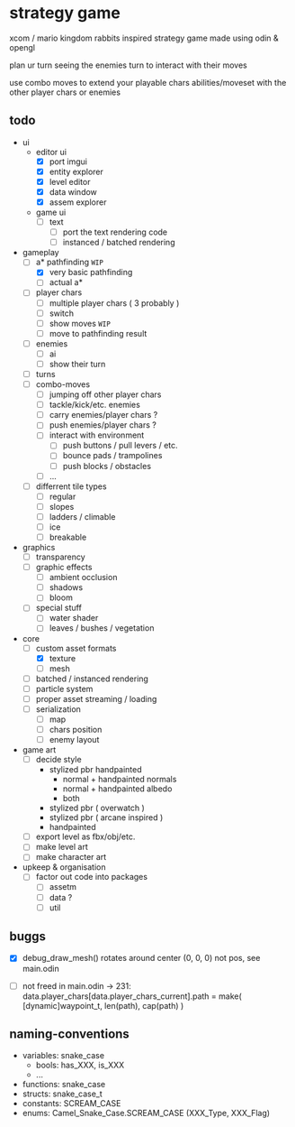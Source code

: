# strategy game

xcom / mario kingdom rabbits inspired strategy game made using odin & opengl

plan ur turn seeing the enemies turn to interact with their moves

use combo moves to extend your playable chars abilities/moveset with the other player chars or enemies

## todo
  * ui
    - editor ui
      - [X] port imgui 
      - [X] entity explorer
      - [X] level editor
      - [X] data window
      - [X] assem explorer 
    - game ui
      - [ ] text
        - [ ] port the text rendering code
        - [ ] instanced / batched rendering
  * gameplay
    - [ ] a* pathfinding `WIP`
      - [X] very basic pathfinding
      - [ ] actual a*
    - [ ] player chars
      - [ ] multiple player chars ( 3 probably )
      - [ ] switch
      - [ ] show moves `WIP`
      - [ ] move to pathfinding result
    - [ ] enemies
      - [ ] ai
      - [ ] show their turn
    - [ ] turns
    - [ ] combo-moves
      - [ ] jumping off other player chars
      - [ ] tackle/kick/etc. enemies
      - [ ] carry enemies/player chars ?
      - [ ] push enemies/player chars ?
      - [ ] interact with environment
        - [ ] push buttons / pull levers / etc.
        - [ ] bounce pads / trampolines
        - [ ] push blocks / obstacles
      - [ ] ...
    - [ ] differrent tile types
      - [ ] regular
      - [ ] slopes
      - [ ] ladders / climable
      - [ ] ice
      - [ ] breakable
  * graphics
    - [ ] transparency
    - [ ] graphic effects
      - [ ] ambient occlusion
      - [ ] shadows
      - [ ] bloom
    - [ ] special stuff
      - [ ] water shader
      - [ ] leaves / bushes / vegetation
  * core
    - [ ] custom asset formats
      - [X] texture
      - [ ] mesh
    - [ ] batched / instanced rendering
    - [ ] particle system
    - [ ] proper asset streaming / loading
    - [ ] serialization
      - [ ] map
      - [ ] chars position
      - [ ] enemy layout
  * game art
    - [ ] decide style
      - stylized pbr handpainted
        - normal + handpainted normals
        - normal + handpainted albedo
        - both
      - stylized pbr ( overwatch )
      - stylized pbr ( arcane inspired )
      - handpainted
    - [ ] export level as fbx/obj/etc.
    - [ ] make level art
    - [ ] make character art
  * upkeep & organisation 
    - [ ] factor out code into packages 
      - [ ] assetm
      - [ ] data ? 
      - [ ] util

## buggs
  - [x] debug_draw_mesh() rotates around center (0, 0, 0) not pos, see main.odin
  - [ ] not freed in main.odin -> 231: data.player_chars[data.player_chars_current].path = make( [dynamic]waypoint_t, len(path), cap(path) )


## naming-conventions
  - variables: snake_case
    - bools: has_XXX, is_XXX
    - ...
  - functions: snake_case
  - structs:   snake_case_t
  - constants: SCREAM_CASE
  - enums:     Camel_Snake_Case.SCREAM_CASE (XXX_Type, XXX_Flag) 
